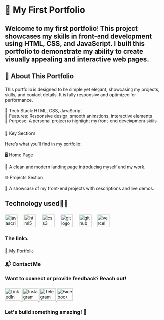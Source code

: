 <h1 align="left">🌟 My First Portfolio</h1>

###

<h2 align="left">Welcome to my first portfolio! This project showcases my skills in front-end development using HTML, CSS, and JavaScript. I built this portfolio to demonstrate my ability to create visually appealing and interactive web pages.</h2>

###

<h2 align="left">🚀 About This Portfolio</h2>

###

<p align="left">This portfolio is designed to be simple yet elegant, showcasing my projects, skills, and contact details. It is fully responsive and optimized for performance.<br><br>🔹 Tech Stack: HTML, CSS, JavaScript<br>🔹 Features: Responsive design, smooth animations, interactive elements<br>🔹 Purpose: A personal project to highlight my front-end development skills</p>

###

<p align="left">📌 Key Sections<br><br>Here’s what you’ll find in my portfolio:<br><br>🖥️ Home Page<br><br>📌 A clean and modern landing page introducing myself and my work.<br><br>🌐 Projects Section<br><br>📌 A showcase of my front-end projects with descriptions and live demos.</p>

###

<h2 align="left">Technology used🧑‍💻</h2>

###

<div align="left">
  <img src="https://cdn.jsdelivr.net/gh/devicons/devicon/icons/javascript/javascript-original.svg" height="40" alt="javascript logo"  />
  <img width="12" />
  <img src="https://cdn.jsdelivr.net/gh/devicons/devicon/icons/html5/html5-original.svg" height="40" alt="html5 logo"  />
  <img width="12" />
  <img src="https://cdn.jsdelivr.net/gh/devicons/devicon/icons/css3/css3-original.svg" height="40" alt="css3 logo"  />
  <img width="12" />
  <img src="https://cdn.jsdelivr.net/gh/devicons/devicon/icons/git/git-original.svg" height="40" alt="git logo"  />
  <img width="12" />
  <img src="https://skillicons.dev/icons?i=github" height="40" alt="github logo"  />
  <img width="12" />
  <img src="https://skillicons.dev/icons?i=vercel" height="40" alt="vercel logo"  />
</div>

###

<h3 align="left">The link⤵️</h3>

###

<a href="https://hayanabdella.vercel.app/" target="_blank">
  🔗 My Portfolio
</a>

<h3 align="left">📬 Contact Me<br><br>Want to connect or provide feedback? Reach out!<br></h3>

###


<div align="left">
 <a href="https://www.linkedin.com/in/abdurahamanlinked7750" target="_blank">
  <img src="https://raw.githubusercontent.com/maurodesouza/profile-readme-generator/master/src/assets/icons/social/linkedin/default.svg" width="52" height="40" alt="LinkedIn logo" />
</a>
<a href="https://www.instagram.com/satoru_hayan?igsh=cGY5d3Q5ZG1udThr" target="_blank">
  <img src="https://raw.githubusercontent.com/maurodesouza/profile-readme-generator/master/src/assets/icons/social/instagram/default.svg" width="52" height="40" alt="Instagram logo" />
</a>
<a href="https://t.me/@Satoru_hayan" target="_blank">
  <img src="https://raw.githubusercontent.com/maurodesouza/profile-readme-generator/master/src/assets/icons/social/telegram/default.svg" width="52" height="40" alt="Telegram logo" />
</a>
<a href="https://www.facebook.com/abdurahaman.habibi.7" target="_blank">
  <img src="https://raw.githubusercontent.com/maurodesouza/profile-readme-generator/master/src/assets/icons/social/facebook/default.svg" width="52" height="40" alt="Facebook logo" />
</a>

</div>

###

<h3 align="left"> Let's build something amazing! 🚀 </h3>
